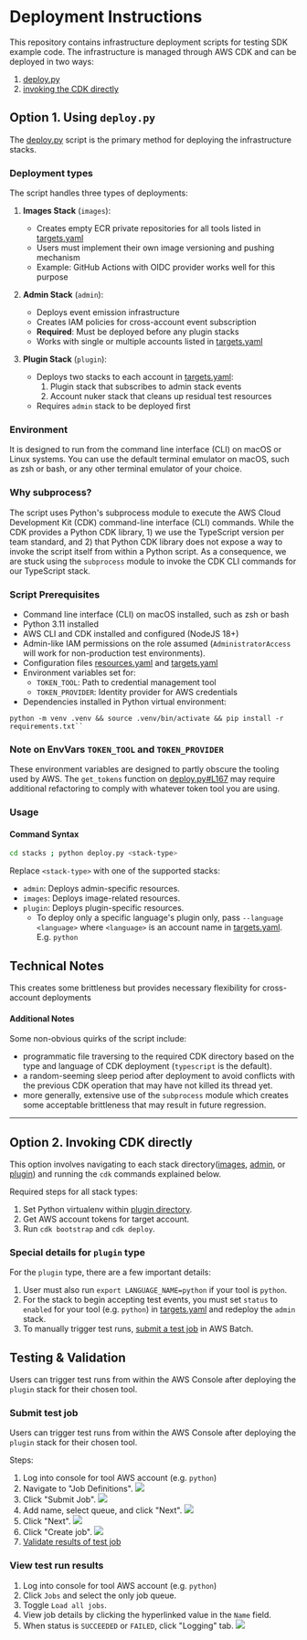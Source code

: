 # Deployment Instructions

This repository contains infrastructure deployment scripts for testing SDK example code. The infrastructure is managed through AWS CDK and can be deployed in two ways:
1. [deploy.py](#1-using-the-deploy-script)
2. [invoking the CDK directly](#2-invoking-cdk-directly)

## Option 1. Using `deploy.py`

The [deploy.py](stacks/deploy.py) script is the primary method for deploying the infrastructure stacks.

### Deployment types
The script handles three types of deployments:

1. **Images Stack** (`images`):
   - Creates empty ECR private repositories for all tools listed in [targets.yaml](stacks/config/targets.yaml)
   - Users must implement their own image versioning and pushing mechanism
   - Example: GitHub Actions with OIDC provider works well for this purpose

2. **Admin Stack** (`admin`):
   - Deploys event emission infrastructure
   - Creates IAM policies for cross-account event subscription
   - **Required**: Must be deployed before any plugin stacks
   - Works with single or multiple accounts listed in [targets.yaml](stacks/config/targets.yaml)

3. **Plugin Stack** (`plugin`):
   - Deploys two stacks to each account in [targets.yaml](stacks/config/targets.yaml):
     1. Plugin stack that subscribes to admin stack events
     2. Account nuker stack that cleans up residual test resources
   - Requires `admin` stack to be deployed first

### Environment
It is designed to run from the command line interface (CLI) on macOS or Linux systems. You can use the default terminal emulator on macOS, such as zsh or bash, or any other terminal emulator of your choice.

### Why subprocess?
The script uses Python's subprocess module to execute the AWS Cloud Development Kit (CDK) command-line interface (CLI) commands. While the CDK provides a Python CDK library, 1) we use the TypeScript version per team standard, and 2) that Python CDK library does not expose a way to invoke the script itself from within a Python script. As a consequence, we are stuck using the `subprocess` module to invoke the CDK CLI commands for our TypeScript stack.

### Script Prerequisites

- Command line interface (CLI) on macOS installed, such as zsh or bash
- Python 3.11 installed
- AWS CLI and CDK installed and configured (NodeJS 18+)
- Admin-like IAM permissions on the role assumed (`AdministratorAccess` will work for non-production test environments).
- Configuration files [resources.yaml](stacks/config/resources.yaml) and [targets.yaml](stacks/config/targets.yaml)
- Environment variables set for:
  - `TOKEN_TOOL`: Path to credential management tool
  - `TOKEN_PROVIDER`: Identity provider for AWS credentials
- Dependencies installed in Python virtual environment:
```
python -m venv .venv && source .venv/bin/activate && pip install -r requirements.txt``
```

### Note on EnvVars `TOKEN_TOOL` and `TOKEN_PROVIDER`
These environment variables are designed to partly obscure the tooling used by AWS.
The `get_tokens` function on [deploy.py#L167](stacks/deploy.py#L167) may require additional refactoring to comply with whatever token tool you are using.

### Usage

#### Command Syntax

```bash
cd stacks ; python deploy.py <stack-type>
```

Replace `<stack-type>` with one of the supported stacks:

- `admin`: Deploys admin-specific resources.
- `images`: Deploys image-related resources.
- `plugin`: Deploys plugin-specific resources.
  - To deploy only a specific language's plugin only, pass `--language <language>` where `<language>` is an account name in [targets.yaml](stacks/config/targets.yaml). E.g. `python`

## Technical Notes
This creates some brittleness but provides necessary flexibility for cross-account deployments

#### Additional Notes
Some non-obvious quirks of the script include:
 - programmatic file traversing to the required CDK directory based on the type and language of CDK deployment (`typescript` is the default).
 - a random-seeming sleep period after deployment to avoid conflicts with the previous CDK operation that may have not killed its thread yet.
 - more generally, extensive use of the `subprocess` module which creates some acceptable brittleness that may result in future regression.
---

## Option 2. Invoking CDK directly

This option involves navigating to each stack directory([images](stacks/images), [admin](stacks/admin), or [plugin](stacks/plugin)) and running the `cdk` commands explained below.

Required steps for all stack types:
1. Set Python virtualenv within [plugin directory](stacks/plugin/admin).
1. Get AWS account tokens for target account.
1. Run `cdk bootstrap` and `cdk deploy`.

### Special details for `plugin` type
For the `plugin` type, there are a few important details: 
1. User must also run `export LANGUAGE_NAME=python` if your tool is `python`.
1. For the stack to begin accepting test events, you must set `status` to `enabled` for your tool (e.g. `python`) in [targets.yaml](stacks/config/targets.yaml) and redeploy the `admin` stack.
1. To manually trigger test runs, [submit a test job](#submit-test-job) in AWS Batch.

## Testing & Validation
Users can trigger test runs from within the AWS Console after deploying the `plugin` stack for their chosen tool.

### Submit test job

Users can trigger test runs from within the AWS Console after deploying the `plugin` stack for their chosen tool.

Steps:
1. Log into console for tool AWS account (e.g. `python`)
1. Navigate to "Job Definitions".
   ![](docs/validation-flow-1.jpg)
1. Click "Submit Job".
   ![](docs/validation-flow-2.jpg)
1. Add name, select queue, and click "Next".
   ![](docs/validation-flow-3.jpg)
1. Click "Next".
   ![](docs/validation-flow-4.jpg)
1. Click "Create job".
   ![](docs/validation-flow-5.jpg)
1. [Validate results of test job](#view-test-run-results)

### View test run results
1. Log into console for tool AWS account (e.g. `python`)
1. Click `Jobs` and select the only job queue.
2. Toggle `Load all jobs`.
1. View job details by clicking the hyperlinked value in the `Name` field.
2. When status is `SUCCEEDED` or `FAILED`, click "Logging" tab.
   ![](docs/validation-flow-6.jpg)
